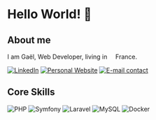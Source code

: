 <h1>Hello World! 👋</h1>

<h2>About me</h2>
<p>I am Gaël, Web Developer, living in <img src="https://cdn-icons-png.flaticon.com/512/197/197560.png" width="11"/> France.</p>
<p>
  <a href="https://www.linkedin.com/in/gaelpaquien/" target="_blank"><img alt="LinkedIn" src="https://img.shields.io/badge/LinkedIn-0A66C2?logo=linkedin&logoColor=fff&style=flat" /></a>
  <a href="https://www.gaelpaquien.com" target="_blank"><img alt="Personal Website" src="https://img.shields.io/badge/www.gaelpaquien.com%20-0D0D0D" /></a>
  <a href="mailto:contact@gaelpaquien.com"><img alt="E-mail contact" src="https://img.shields.io/badge/contact@gaelpaquien.com%20-0D0D0D" /></a>
</p>

<h2>Core Skills</h2>
<p>
  <img alt="PHP" src="https://img.shields.io/badge/PHP-777BB4?logo=php&logoColor=fff&style=flat" />
  <img alt="Symfony" src="https://img.shields.io/badge/Symfony-000?logo=symfony&logoColor=fff&style=flat" />
  <img alt="Laravel" src="https://img.shields.io/badge/Laravel-FF2D20?logo=laravel&logoColor=fff&style=flat" />
  <img alt="MySQL" src="https://img.shields.io/badge/MySQL-005C84?style=flat-square&logo=mysql&logoColor=white" />
  <img alt="Docker" src="https://img.shields.io/badge/Docker-2496ED?logo=docker&logoColor=fff&style=flat" />
</p>
